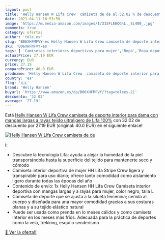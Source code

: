 ```yaml
---
layout: post
title: 'Helly Hansen W Lifa Crew  camiseta de de al 32.02 % de descuento'
date: 2021-04-11 16:53:50
image: 'https://m.media-amazon.com/images/I/31SFLEEQG4L._SL400_.jpg'
comments: true
category: ofertas
author: 'tole.es'
slug: 'B06XHFMFVY-es Helly Hansen W Lifa Crew camiseta de deporte interior para...'
sku: 'B06XHFMFVY-es'
tags: [ 'Camisetas interiores deportivas para mujer','Ropa','Ropa deportiva para mujer','Ropa interior deportiva para mujer','Ropa para mujer','camiseta','helly hansen', ]
actualPrice: 27.19 EUR
currency: EUR
price: 27.19
comparePrice: 40.0 EUR
prodname: 'Helly Hansen W Lifa Crew  camiseta de deporte interior para dama  con mangas largas a rayas  tejido ultraligero de Lifa 100%'
country: 'es'
flag: '🇪🇸'
brand: 'Helly Hansen'
buyurl: 'https://www.amazon.es/dp/B06XHFMFVY/?tag=tolees-21'
descuento: '32.02'
average: '27.19'
---
```


Está [Helly Hansen W Lifa Crew  camiseta de deporte interior para dama  con mangas largas a rayas  tejido ultraligero de Lifa 100%](https://www.amazon.es/dp/B06XHFMFVY/?tag=tolees-21) con 32.02 de descuento por 27.19 EUR (original: 40.0 EUR) en el siguiente enlace!

[![Helly Hansen W Lifa Crew  camiseta de de](https://m.media-amazon.com/images/I/31SFLEEQG4L._SL400_.jpg)](https://www.amazon.es/dp/B06XHFMFVY/?tag=tolees-21)

ℹ️:

- Descubre la tecnología Lifa: ayuda a alejar la humedad de la piel transportándola hasta la superficie del tejido para mantenerte seco y cómodo
- Camiseta interior deportiva de mujer HH Lifa Stripe Crew ligera y transpirable para uso diario; ofrece tanto comodidad como aislamiento ligero durante todas las épocas del año
- Contenido de envío: 1x Helly Hansen HH Lifa Crew Camiseta interior deportiva con mangas largas y a rayas para mujer, color negro, talla L
- Camiseta de deporte que se ajusta a la silueta femenina; ceñida al cuerpo y diseñada para una mayor comodidad gracias a sus costuras planas y a su tejido elástico natural
- Puede ser usada como prenda en lo meses cálidos y como camiseta interior en los meses más fríos. Adecuada para la práctica de deportes como la vela, trekking, esquí o senderismo

[🛒 Ver la oferta!!](https://www.amazon.es/dp/B06XHFMFVY/?tag=tolees-21)
